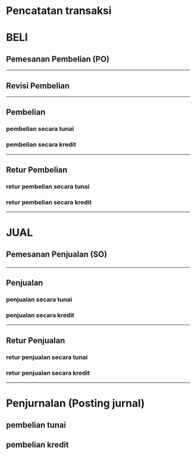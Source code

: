 # Pencatatan transaksi

# BELI

## Pemesanan Pembelian (PO)

***

## Revisi Pembelian

***

## Pembelian

### pembelian secara tunai

### pembelian secara kredit

***

## Retur Pembelian

### retur pembelian secara tunai

### retur pembelian secara kredit

***

# JUAL

## Pemesanan Penjualan (SO)

###    

***

## Penjualan

### penjualan secara tunai

### penjualan secara kredit

***

## Retur Penjualan

### retur penjualan secara tunai

### retur penjualan secara kredit

***

# Penjurnalan (Posting jurnal)

## pembelian tunai

## pembelian kredit

